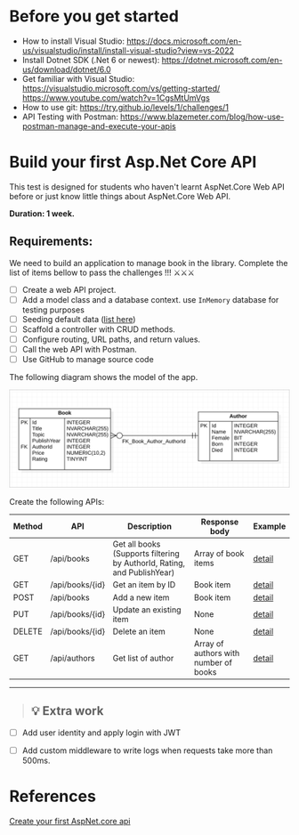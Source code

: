 # Before you get started

-   How to install Visual Studio: https://docs.microsoft.com/en-us/visualstudio/install/install-visual-studio?view=vs-2022
-   Install Dotnet SDK (.Net 6 or newest): https://dotnet.microsoft.com/en-us/download/dotnet/6.0
-   Get familiar with Visual Studio: https://visualstudio.microsoft.com/vs/getting-started/
    https://www.youtube.com/watch?v=1CgsMtUmVgs
-   How to use git: https://try.github.io/levels/1/challenges/1
-   API Testing with Postman: https://www.blazemeter.com/blog/how-use-postman-manage-and-execute-your-apis

# Build your first Asp.Net Core API

This test is designed for students who haven't learnt AspNet.Core Web API before or just know little things about AspNet.Core Web API.

**Duration: 1 week.**

## Requirements:

We need to build an application to manage book in the library. Complete the list of items bellow to pass the challenges !!! ⚔️⚔️⚔️

-   [ ] Create a web API project.
-   [ ] Add a model class and a database context. use `InMemory` database for testing purposes
-   [ ] Seeding default data ([list here](data-seeding.md))
-   [ ] Scaffold a controller with CRUD methods.
-   [ ] Configure routing, URL paths, and return values.
-   [ ] Call the web API with Postman.
-   [ ] Use GitHub to manage source code

The following diagram shows the model of the app.

![Book Store ERD](images/BookERD.png)

Create the following APIs:

| Method | API             | Description                                                             | Response body                         | Example                   |
| ------ | --------------- | ----------------------------------------------------------------------- | ------------------------------------- | ------------------------- |
| GET    | /api/books      | Get all books (Supports filtering by AuthorId, Rating, and PublishYear) | Array of book items                   | [detail](sample-request.md#Get-list-book) |
| GET    | /api/books/{id} | Get an item by ID                                                       | Book item                             | [detail](sample-request.md#Get-detail-book) 
| POST   | /api/books      | Add a new item                                                          | Book item                             | [detail](sample-request.md#Create-book) 
| PUT    | /api/books/{id} | Update an existing item                                                 | None                                  | [detail](sample-request.md#Update-book) 
| DELETE | /api/books/{id} | Delete an item                                                          | None                                  | [detail](sample-request.md#Delete-book) 
| GET    | /api/authors    | Get list of author                                                      | Array of authors with number of books | [detail](sample-request.md#Get-authors ) 

---

> ## 💡 Extra work 
- [ ] Add user identity and apply login with JWT
- [ ] Add custom middleware to write logs when requests take more than 500ms.


# References

[Create your first AspNet.core api](https://docs.microsoft.com/en-us/aspnet/core/tutorials/first-web-api?view=aspnetcore-6.0&tabs=visual-studio)
